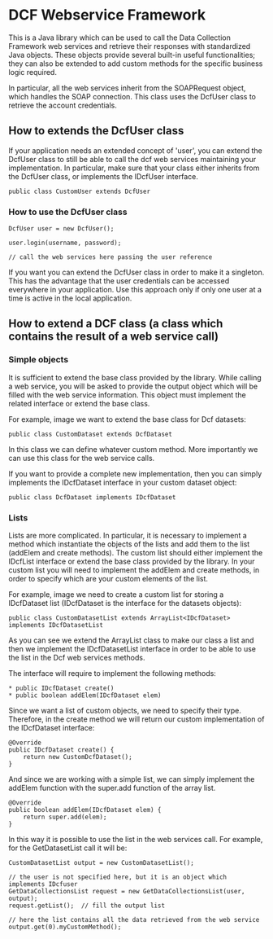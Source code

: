 # DCF Webservice Framework

This is a Java library which can be used to call the Data Collection Framework web services and retrieve their responses with standardized Java objects. These objects provide several built-in useful functionalities; they can also be extended to add custom methods for the specific business logic required.

In particular, all the web services inherit from the SOAPRequest object, which handles the SOAP connection.
This class uses the DcfUser class to retrieve the account credentials.

## How to extends the DcfUser class
If your application needs an extended concept of 'user', you can extend the DcfUser class to still be able to call the dcf web services maintaining your implementation. In particular, make sure that your class either inherits from the DcfUser class, or implements the IDcfUser interface.

	public class CustomUser extends DcfUser

### How to use the DcfUser class

	DcfUser user = new DcfUser();
		
	user.login(username, password);

	// call the web services here passing the user reference


If you want you can extend the DcfUser class in order to make it a singleton. This has the advantage that the user credentials can be accessed everywhere in your application. Use this approach only if only one user at a time is active in the local application.

## How to extend a DCF class (a class which contains the result of a web service call)

### Simple objects
It is sufficient to extend the base class provided by the library. While calling a web service, you will be asked to provide the output object which will be filled with the web service information. This object must implement the related interface or extend the base class.

For example, image we want to extend the base class for Dcf datasets:

	public class CustomDataset extends DcfDataset

In this class we can define whatever custom method. More importantly we can use this class for the web service calls.

If you want to provide a complete new implementation, then you can simply implements the IDcfDataset interface in your custom dataset object:

	public class DcfDataset implements IDcfDataset

### Lists
Lists are more complicated. In particular, it is necessary to implement a method which instantiate the objects of the lists and add them to the list (addElem and create methods).
The custom list should either implement the IDcfList interface or extend the base class provided by the library. In your custom list you will need to implement the addElem and create methods, in order to specify which are your custom elements of the list.

For example, image we need to create a custom list for storing a IDcfDataset list (IDcfDataset is the interface for the datasets objects):

	public class CustomDatasetList extends ArrayList<IDcfDataset> implements IDcfDatasetList

As you can see we extend the ArrayList class to make our class a list and then we implement the IDcfDatasetList interface in order to be able to use the list in the Dcf web services methods.

The interface will require to implement the following methods:

	* public IDcfDataset create()
	* public boolean addElem(IDcfDataset elem)

Since we want a list of custom objects, we need to specify their type. Therefore, in the create method we will return our custom implementation of the IDcfDataset interface:

	
	@Override
	public IDcfDataset create() {
		return new CustomDcfDataset();
	}

And since we are working with a simple list, we can simply implement the addElem function with the super.add function of the array list.

	@Override
	public boolean addElem(IDcfDataset elem) {
		return super.add(elem);
	}

In this way it is possible to use the list in the web services call. For example, for the GetDatasetList call it will be:


	CustomDatasetList output = new CustomDatasetList();
	
	// the user is not specified here, but it is an object which implements IDcfuser
	GetDataCollectionsList request = new GetDataCollectionsList(user, output);
	request.getList();  // fill the output list
	
	// here the list contains all the data retrieved from the web service
	output.get(0).myCustomMethod();



